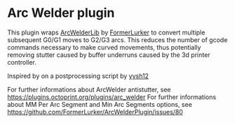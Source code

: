 # Arc Welder plugin

This plugin wraps [ArcWelderLib](https://github.com/FormerLurker/ArcWelderLib) by [FormerLurker](https://github.com/FormerLurker) to convert multiple subsequent G0/G1 moves to G2/G3 arcs. This reduces the number of gcode commands necessary to make curved movements, thus potentially removing stutter caused by buffer underruns caused by the 3d printer controller.

Inspired by on a postprocessing script by [yysh12](https://github.com/yysh12)

For further informations about ArcWelder antistutter, see https://plugins.octoprint.org/plugins/arc_welder
For further informations about MM Per Arc Segment and Min Arc Segments options, see https://github.com/FormerLurker/ArcWelderPlugin/issues/80
